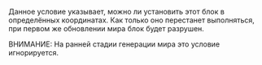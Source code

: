 Данное условие указывает, можно ли установить этот блок в определённых координатах. Как только оно перестанет выполняться, при первом же обновлении мира блок будет разрушен.

ВНИМАНИЕ: На ранней стадии генерации мира это условие игнорируется.
